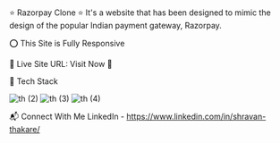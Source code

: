 ⭐ Razorpay Clone ⭐
It's a website that has been designed to mimic the design of the popular Indian payment gateway, Razorpay.

⭕ This Site is Fully Responsive


📌 Live Site URL: Visit Now 🚀

📌 Tech Stack

![th (2)](https://github.com/ShravanThakare/Razorpay-Clone/assets/108409480/e539d7b7-f628-4c62-8a0a-3fbcae333db9)
![th (3)](https://github.com/ShravanThakare/Razorpay-Clone/assets/108409480/f841d816-934b-40a8-822a-03e06990ec9a)
![th (4)](https://github.com/ShravanThakare/Razorpay-Clone/assets/108409480/80410c17-5f13-411e-a087-121503f0f530)





📬 Connect With Me
LinkedIn - https://www.linkedin.com/in/shravan-thakare/
